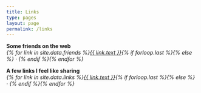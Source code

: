 ```yaml
---
title: Links
type: pages
layout: page
permalink: /links
---
```

<strong class="smalltitle">Some friends on the web</strong><br>
<em>{% for link in site.data.friends %}<a href="{{ link.url }}" title="{{ link.text }}">{{ link.text }}</a>{% if forloop.last %}{% else %} · {% endif %}{% endfor %}</em>

<strong class="smalltitle">A few links I feel like sharing</strong><br>
<em>{% for link in site.data.links %}<a href="{{ link.url }}" title="{{ link.text }}">{{ link.text }}</a>{% if forloop.last %}{% else %} · {% endif %}{% endfor %}</em>
